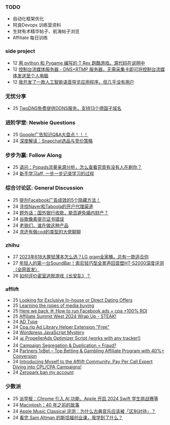 ### TODO
-  自动化框架优化
-  阿良Devops 训练营资料
-  生财有术精华帖子、航海帖子浏览
-  Affiliate 每日训练

### side project
<!-- sideproject:START -->
-  12 [用 python 和 Pygame 编写的 T Rex 跑酷游戏。源代码在说明中](https://www.youtube.com/watch?v=pZySIXSelCA)
-  12 [控制台流媒体服务器 - DNS+RTMP 服务器，无需采集卡即可将控制台流媒体发送至个人电脑](https://github.com/Aioros/console-streaming-server)
-  12 [我开发了一款人工智能语音导览应用程序，但几乎没有用户](https://www.reddit.com/r/SideProject/comments/18gpp0e/ive_built_an_ai_audio_tour_app_but_have_almost_no/)<!-- sideproject:END -->


### 无忧分享
<!-- ruyo:START -->
-  25 [TwoDNS免费提供DDNS服务，支持13个德国子域名](https://51.ruyo.net/18595.html)<!-- ruyo:END -->

### 进阶学堂: Newbie Questions
<!-- advertcn1:START -->
-  25 [Google广告知识Q&amp;A大盘点！！！](https://www.advertcn.com/thread-113810-1-1.html)
-  24 [深度解读：Snapchat选品与竞价策略](https://www.advertcn.com/thread-113800-1-1.html)<!-- advertcn1:END -->

### 步步为赢: Follow Along
<!-- advertcn2:START -->
-  25 [请问：Popads流量来源分析，怎么查看究竟有没有人在刷你？](https://www.advertcn.com/thread-113807-1-1.html)
-  24 [新手学习aff, 一步一步记录学习的过程](https://www.advertcn.com/thread-113798-1-1.html)<!-- advertcn2:END -->

### 综合讨论区: General Discussion
<!-- advertcn3:START -->
-  25 [提升Facebook广告成效的5个隐藏方法！](https://www.advertcn.com/thread-113808-1-1.html)
-  24 [寻找Naver和Taboola的开户代理渠道](https://www.advertcn.com/thread-113804-1-1.html)
-  24 [题外话：国外银行收款，能否避免婚内财产？](https://www.advertcn.com/thread-113803-1-1.html)
-  24 [谷歌像素提示证书错误](https://www.advertcn.com/thread-113802-1-1.html)
-  24 [老铁们，谁在做这种产品](https://www.advertcn.com/thread-113799-1-1.html)
-  24 [求还有做cod的类型的大佬聊聊](https://www.advertcn.com/thread-113796-1-1.html)<!-- advertcn3:END -->


### zhihu
<!-- zhihu:START -->
-  27 [2023年618大屏轻薄本怎么选？LG gram全家桶，总有一款适合你](http://zhuanlan.zhihu.com/p/632641888?utm_campaign=rss&utm_medium=rss&utm_source=rss&utm_content=title)
-  27 [年轻人的第一台SoundBar！索尼轻巧型全景声回音壁HT-S2000深度评测（全网首发）](http://zhuanlan.zhihu.com/p/630990296?utm_campaign=rss&utm_medium=rss&utm_source=rss&utm_content=title)
-  26 [如何评价密室逃脱游戏《长安乱》？](http://www.zhihu.com/question/563950552/answer/3045961312?utm_campaign=rss&utm_medium=rss&utm_source=rss&utm_content=title)<!-- zhihu:END -->

### afflift
<!-- afflift:START -->
-  25 [Looking for Exclusive In-house or Direct Dating Offers](https://afflift.com/f/threads/looking-for-exclusive-in-house-or-direct-dating-offers.12522/)
-  25 [Learning the ropes of media buying](https://afflift.com/f/threads/learning-the-ropes-of-media-buying.12455/)
-  25 [Here we back ☀️ How to run Facebook ads + cpa +100% ROI](https://afflift.com/f/threads/here-we-back-%E2%98%80%EF%B8%8F-how-to-run-facebook-ads-cpa-100-roi.12146/)
-  25 [Affiliate Summit West 2024 Wrap Up - STEAK!](https://afflift.com/f/threads/affiliate-summit-west-2024-wrap-up-steak.12521/)
-  24 [AD Type](https://afflift.com/f/threads/ad-type.12518/)
-  24 [Cpa.rip Ad Library Helper Extension &quot;Free&quot;](https://afflift.com/f/threads/cpa-rip-ad-library-helper-extension-free.11700/)
-  24 [Wordpress JavaScript Mystery](https://afflift.com/f/threads/wordpress-javascript-mystery.12520/)
-  24 [📊 PropellerAds Optimizer Script &lpar;works with any tracker!&rpar;](https://afflift.com/f/threads/%F0%9F%93%8A-propellerads-optimizer-script-works-with-any-tracker.11813/)
-  24 [Campaign Segregation &amp; Duplication = Fraud?](https://afflift.com/f/threads/campaign-segregation-duplication-fraud.12519/)
-  24 [Partners 1xBet – Top Betting &amp; Gambling Affiliate Program with 40%+ Conversion](https://afflift.com/f/threads/partners-1xbet-%E2%80%93-top-betting-gambling-affiliate-program-with-40-conversion.12328/)
-  24 [Introducing Myself to the Afflift Community: Pay Per Call Expert Diving into CPL/CPA Campaigns!](https://afflift.com/f/threads/introducing-myself-to-the-afflift-community-pay-per-call-expert-diving-into-cpl-cpa-campaigns.12516/)
-  24 [Zeropark ban my account](https://afflift.com/f/threads/zeropark-ban-my-account.12514/)<!-- afflift:END -->

### 少数派
<!-- sspai:START -->
-  25 [派早报：Chrome 引入 AI 功能、Apple 开启 2024 Swift 学生挑战赛等](https://sspai.com/post/86068)
-  24 [Macintosh：40 年之前的故事](https://sspai.com/post/73310)
-  24 [Apple Music Classical 评测：为什么古典音乐应该被「区别对待」？](https://sspai.com/post/79079)
-  24 [看完 Sam Altman 的斯坦福创业课，我学到了什么？](https://sspai.com/post/84988)<!-- sspai:END -->
